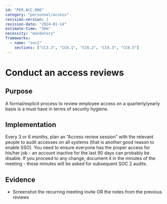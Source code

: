 ```yaml
---
id: "PER.ACC.006"
category: "personnel/access"
revision-version: 1
revision-date: "2024-01-14"
estimate-time: "30m"
necessity: "mandatory"
frameworks:
  - name: "soc2"
    sections: ["CC3.3", "CC6.1", "CC6.2", "CC6.3", "CC6.5"]
---
```


# Conduct an access reviews

## Purpose

A formal/explicit process to review employee access on a quarterly/yearly basis
is a must have in terms of security hygiene.

## Implementation

Every 3 or 6 months, plan an “Access review session” with the relevant people to
audit accesses on all systems (that is another good reason to enable SSO). You
need to ensure everyone has the proper access for his/her job - an account
inactive for the last 90 days can probably be disable. If you proceed to any
change, document it in the minutes of the meeting - those minutes will be asked
for subsequent SOC 2 audits.

## Evidence

- Screenshot the recurring meeting invite OR the notes from the previous reviews
